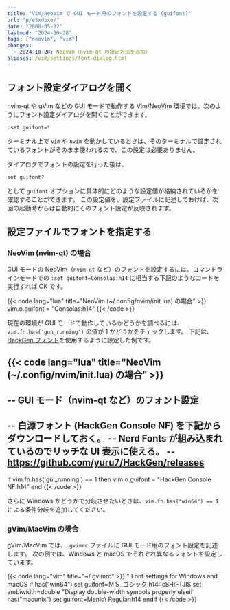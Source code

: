 ```yaml
---
title: "Vim/NeoVim で GUI モード用のフォントを設定する (guifont)"
url: "p/e3xdbxe/"
date: "2008-05-12"
lastmod: "2024-10-28"
tags: ["neovim", "vim"]
changes:
  - 2024-10-28: NeoVim（nvim-qt の設定方法を追加）
aliases: /vim/settings/font-dialog.html
---
```


フォント設定ダイアログを開く
----

nvim-qt や gVim などの GUI モードで動作する Vim/NeoVim 環境では、次のようにフォント設定ダイアログを開くことができます。

```vim
:set guifont=*
```

ターミナル上で `vim` や `nvim` を動かしているときは、そのターミナルで設定されているフォントがそのまま使われるので、この設定は必要ありません。

ダイアログでフォントの設定を行った後は、

```vim
set guifont?
```

として `guifont` オプションに具体的にどのような設定値が格納されているかを確認することができます。
この設定値を、設定ファイルに記述しておけば、次回の起動時からは自動的にそのフォント設定が反映されます。


設定ファイルでフォントを指定する
----

### NeoVim (nvim-qt) の場合

GUI モードの NeoVim（`nvim-qt` など）のフォントを設定するには、コマンドラインモードでの `:set guifont=Consolas:h14` に相当する下記のようなコードを実行すれば OK です。

{{< code lang="lua" title="NeoVim (~/.config/nvim/init.lua) の場合" >}}
vim.o.guifont = "Consolas:h14"
{{< /code >}}

現在の環境が GUI モードで動作しているかどうかを調べるには、`vim.fn.has('gun_running')` の値が 1 かどうかをチェックします。
下記は、[HackGen フォント](https://github.com/yuru7/HackGen/releases)を使用するように設定した例です。

{{< code lang="lua" title="NeoVim (~/.config/nvim/init.lua) の場合" >}}
--
-- GUI モード（nvim-qt など）のフォント設定
--
-- 白源フォント (HackGen Console NF) を下記からダウンロードしておく。
-- Nerd Fonts が組み込まれているのでリッチな UI 表示に使える。
-- https://github.com/yuru7/HackGen/releases
--
if vim.fn.has('gui_running') == 1 then
  vim.o.guifont = "HackGen Console NF:h14"
end
{{< /code >}}

さらに Windows かどうかで分岐させたいときは、`vim.fn.has("win64") == 1` による条件分岐を追加してください。

### gVim/MacVim の場合

gVim/MacVim では、`.gvimrc` ファイルに GUI モード用のフォント設定を記述します。
次の例では、Windows と macOS でそれぞれ異なるフォントを設定しています。

{{< code lang="vim" title="~/.gvimrc" >}}
" Font settings for Windows and macOS
if has("win64")
    set guifont=ＭＳ_ゴシック:h14::cSHIFTJIS
    set ambiwidth=double  "Display double-width symbols properly
elseif has("macunix")
    set guifont=Menlo\ Regular:h14
endif
{{< /code >}}

